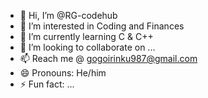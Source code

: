 - 👋 Hi, I’m @RG-codehub
- 👀 I’m interested in Coding and Finances
- 🌱 I’m currently learning C & C++
- 💞️ I’m looking to collaborate on ...
- 📫 Reach me @ gogoirinku987@gmail.com
- 😄 Pronouns: He/him
- ⚡ Fun fact: ...

<!---
RG-codehub/RG-codehub is a ✨ special ✨ repository because its `README.md` (this file) appears on your GitHub profile.
You can click the Preview link to take a look at your changes.
--->
